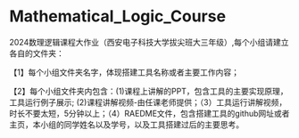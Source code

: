 # Mathematical_Logic_Course
2024数理逻辑课程大作业（西安电子科技大学拔尖班大三年级）,每个小组请建立各自的文件夹：

【1】每个小组文件夹名字，体现搭建工具名称或者主要工作内容；

【2】每个小组文件夹内包含：(1)课程上讲解的PPT，包含工具的主要实现原理，工具运行例子展示; (2)课程讲解视频-由任课老师提供；（3）工具运行讲解视频，时长不要太短，5分钟以上；（4）RAEDME文件，包含搭建工具的github网址或者主页，本小组的同学姓名以及学号，以及工具搭建过后的主要思考。
